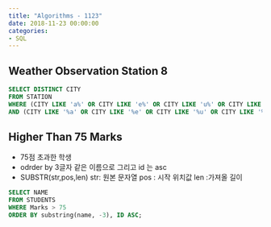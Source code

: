 ```yaml
---
title: "Algorithms - 1123"
date: 2018-11-23 00:00:00
categories:
- SQL
---
```


## Weather Observation Station 8

```sql
SELECT DISTINCT CITY
FROM STATION
WHERE (CITY LIKE 'a%' OR CITY LIKE 'e%' OR CITY LIKE 'u%' OR CITY LIKE 'i%' OR CITY LIKE 'o%')
AND (CITY LIKE '%a' OR CITY LIKE '%e' OR CITY LIKE '%u' OR CITY LIKE '%i' OR CITY LIKE '%o');
```


## Higher Than 75 Marks
- 75점 초과한 학생
- odrder by 3글자 같은 이름으로 그리고 id 는 asc
- SUBSTR(str,pos,len) str: 원본 문자열 pos : 시작 위치값 len :가져올 길이

```sql
SELECT NAME
FROM STUDENTS
WHERE Marks > 75
ORDER BY substring(name, -3), ID ASC;
```
